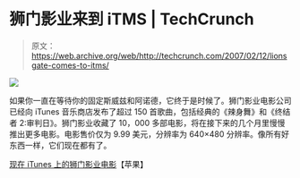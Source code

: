 # 狮门影业来到 iTMS | TechCrunch

> 原文：<https://web.archive.org/web/http://techcrunch.com/2007/02/12/lionsgate-comes-to-itms/>

![](img/fdaa2a54997e6199e4c4ec6549b5f5e5.png)

如果你一直在等待你的固定斯威兹和阿诺德，它终于是时候了。狮门影业电影公司已经向 iTunes 音乐商店发布了超过 150 首歌曲，包括经典的《辣身舞》和《终结者 2:审判日》。狮门影业收藏了 10，000 多部电影，将在接下来的几个月里慢慢推出更多电影。电影售价仅为 9.99 美元，分辨率为 640×480 分辨率。像所有好东西一样，它们现在都有了。

[现在 iTunes 上的狮门影业电影](https://web.archive.org/web/20160403205742/http://www.apple.com/pr/library/2007/02/12itunes.html)【苹果】